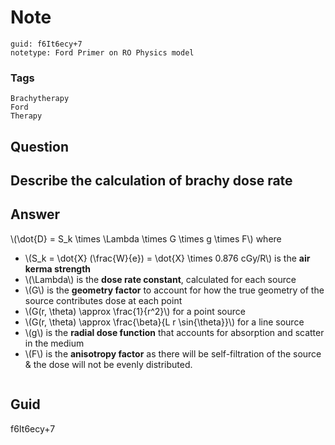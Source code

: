 # Note
```
guid: f6It6ecy+7
notetype: Ford Primer on RO Physics model
```

### Tags
```
Brachytherapy
Ford
Therapy
```

## Question
<h2>Describe the calculation of brachy dose rate</h2>

## Answer
<section>
<p>\(\dot{D} = S_k \times \Lambda \times G \times g \times F\)
where</p>
<ul>
<li>\(S_k = \dot{X} (\frac{W}{e}) = \dot{X} \times 0.876 cGy/R\) is the <strong>air kerma strength</strong></li>
<li>\(\Lambda\) is the <strong>dose rate constant</strong>, calculated for each source</li>
<li>\(G\) is the <strong>geometry factor</strong> to account for how the true geometry of the source contributes dose at each point</li>
<li>\(G(r, \theta) \approx \frac{1}{r^2}\) for a point source</li>
<li>\(G(r, \theta) \approx \frac{\beta}{L r \sin{\theta}}\) for a line source</li>
<li>\(g\) is the <strong>radial dose function</strong> that accounts for absorption and scatter in the medium</li>
<li>\(F\) is the <strong>anisotropy factor</strong> as there will be self-filtration of the source & the dose will not be evenly distributed.</li>
</ul>
<p><img alt="" src="4215912A-511E-4BFC-AA7F-CB62A1FDD739.png"></p>


</section>

## Guid
f6It6ecy+7
